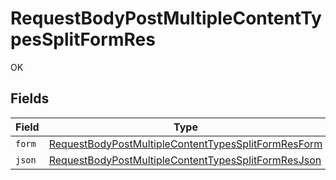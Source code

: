 # RequestBodyPostMultipleContentTypesSplitFormRes

OK


## Fields

| Field                                                                                                                                 | Type                                                                                                                                  | Required                                                                                                                              | Description                                                                                                                           |
| ------------------------------------------------------------------------------------------------------------------------------------- | ------------------------------------------------------------------------------------------------------------------------------------- | ------------------------------------------------------------------------------------------------------------------------------------- | ------------------------------------------------------------------------------------------------------------------------------------- |
| `form`                                                                                                                                | [RequestBodyPostMultipleContentTypesSplitFormResForm](../../models/operations/RequestBodyPostMultipleContentTypesSplitFormResForm.md) | :heavy_minus_sign:                                                                                                                    | N/A                                                                                                                                   |
| `json`                                                                                                                                | [RequestBodyPostMultipleContentTypesSplitFormResJson](../../models/operations/RequestBodyPostMultipleContentTypesSplitFormResJson.md) | :heavy_minus_sign:                                                                                                                    | N/A                                                                                                                                   |